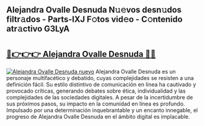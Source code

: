 ## Alejandra Ovalle Desnuda N𝚞𝚎vos desn𝚞dos filtr𝚊dos - Parts-IXJ F𝚘tos vid𝚎o - C𝚘ntenido atr𝚊ctivo G3LyA

# <h2><a href="http://mbccaml.tromn.icu/?c=Alejandra+Ovalle+Desnuda">🔗👉👉👉 Alejandra Ovalle Desnuda 🔗🔗</a></h2>

[![Alejandra Ovalle Desnuda nuevo](https://i.imgur.com/pEAQMta.gif)](http://mbccaml.tromn.icu/?c=Alejandra+Ovalle+Desnuda)
Alejandra Ovalle Desnuda es un personaje multifacético y debatido, cuyas complejidades se resisten a una definición fácil.  Su estilo distintivo de comunicación en línea ha cautivado y provocado críticas, generando debates sobre ética, individualidad y las complejidades de las sociedades digitales. A pesar de la incertidumbre de sus próximos pasos, su impacto en la comunidad en línea es profundo. Impulsado por una determinación inquebrantable y un encanto innegable, el progreso de Alejandra Ovalle Desnuda en el ámbito digital es implacable.
